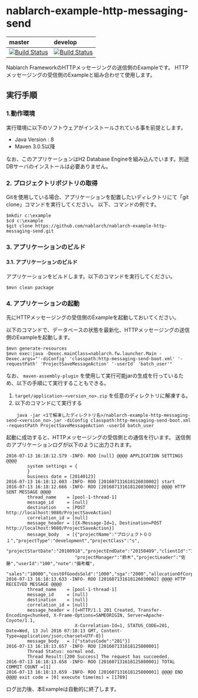 nablarch-example-http-messaging-send
======================================

| master | develop |
|:-----------|:------------|
|[![Build Status](https://travis-ci.org/nablarch/nablarch-example-http-messaging-send.svg?branch=master)](https://travis-ci.org/nablarch/nablarch-example-http-messaging-send)|[![Build Status](https://travis-ci.org/nablarch/nablarch-example-http-messaging-send.svg?branch=develop)](https://travis-ci.org/nablarch/nablarch-example-http-messaging-send)|

Nablarch FrameworkのHTTPメッセージングの送信側のExampleです。
HTTPメッセージングの受信側のExampleと組み合わせて使用します。

## 実行手順

### 1.動作環境
実行環境に以下のソフトウェアがインストールされている事を前提とします。
* Java Version : 8
* Maven 3.0.5以降

なお、このアプリケーションはH2 Database Engineを組み込んでいます。別途DBサーバのインストールは必要ありません。

### 2. プロジェクトリポジトリの取得
Gitを使用している場合、アプリケーションを配置したいディレクトリにて「git clone」コマンドを実行してください。
以下、コマンドの例です。

    $mkdir c:\example
    $cd c:\example
    $git clone https://github.com/nablarch/nablarch-example-http-messaging-send.git 

### 3. アプリケーションのビルド
#### 3.1. アプリケーションのビルド
アプリケーションをビルドします。以下のコマンドを実行してください。

    $mvn clean package

### 4. アプリケーションの起動

先にHTTPメッセージングの受信側のExampleを起動しておいてください。

以下のコマンドで、データベースの状態を最新化、HTTPメッセージングの送信側のExampleを起動します。

    $mvn generate-resources
    $mvn exec:java -Dexec.mainClass=nablarch.fw.launcher.Main -Dexec.args="'-diConfig' 'classpath:http-messaging-send-boot.xml' '-requestPath' 'ProjectSaveMessageAction' '-userId' 'batch_user'"
    
なお、 `maven-assembly-plugin` を使用して実行可能jarの生成を行っているため、以下の手順にて実行することもできる。

1. ``target/application-<version_no>.zip`` を任意のディレクトリに解凍する。
2. 以下のコマンドにて実行する

  ```
      java -jar <1で解凍したディレクトリ名>/nablarch-example-http-messaging-send-<version_no>.jar -diConfig classpath:http-messaging-send-boot.xml -requestPath ProjectSaveMessageAction -userId batch_user
  ```
    

起動に成功すると、HTTPメッセージングの受信側との通信を行います。
送信側のアプリケーションログが以下のように出力されます。


    2016-07-13 16:18:12.579 -INFO- ROO [null] @@@@ APPLICATION SETTINGS @@@@
            system settings = {
            }
            business date = [20140123]
    2016-07-13 16:18:12.603 -INFO- ROO [201607131618126030002] start
    2016-07-13 16:18:12.666 -INFO- ROO [201607131618126030002] @@@@ HTTP SENT MESSAGE @@@@
            thread_name    = [pool-1-thread-1]
            message_id     = [null]
            destination    = [POST http://localhost:9080/ProjectSaveAction]
            correlation_id = [null]
            message_header = [{X-Message-Id=1, Destination=POST http://localhost:9080/ProjectSaveAction}]
            message_body   = [{"projectName":"プロジェクト００１","projectType":"development","projectClass":"s",
                              "projectStartDate":"20100918","projectEndDate":"20150409","clientId":"1",
                              "projectManager":"鈴木","projectLeader":"佐藤","userId":"100","note":"備考欄",
                              "sales":"10000","costOfGoodsSold":"1000","sga":"2000","allocationOfCorpExpenses":"3000"}]
    2016-07-13 16:18:13.633 -INFO- ROO [201607131618126030002] @@@@ HTTP RECEIVED MESSAGE @@@@
            thread_name    = [pool-1-thread-1]
            message_id     = [null]
            destination    = [null]
            correlation_id = [null]
            message_header = [{=HTTP/1.1 201 Created, Transfer-Encoding=chunked, X-Frame-Options=SAMEORIGIN, Server=Apache-Coyote/1.1,
                              X-Correlation-Id=1, STATUS_CODE=201, Date=Wed, 13 Jul 2016 07:18:13 GMT, Content-Type=application/json;charset=UTF-8}]
            message_body   = [{"statusCode":"201"}]
    2016-07-13 16:18:13.657 -INFO- ROO [201607131618125800001]
            Thread Status: normal end.
            Thread Result:[200 Success] The request has succeeded.
    2016-07-13 16:18:13.658 -INFO- ROO [201607131618125800001] TOTAL COMMIT COUNT =[1]
    2016-07-13 16:18:13.659 -INFO- ROO [201607131618125800001] @@@@ END @@@@ exit code = [0] execute time(ms) = [1789]

ログ出力後、本Exampleは自動的に終了します。
